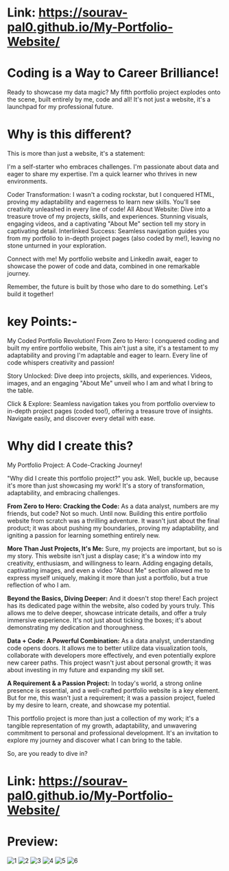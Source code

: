 # Link: https://sourav-pal0.github.io/My-Portfolio-Website/

# Coding is a Way to Career Brilliance!
Ready to showcase my data magic? My fifth portfolio project explodes onto the scene, built entirely by me, code and all! It's not just a website, it's a launchpad for my professional future.

# Why is this different?

This is more than just a website, it's a statement:

I'm a self-starter who embraces challenges.
I'm passionate about data and eager to share my expertise.
I'm a quick learner who thrives in new environments.

Coder Transformation: I wasn't a coding rockstar, but I conquered HTML, proving my adaptability and eagerness to learn new skills. You'll see creativity unleashed in every line of code!
All About Website: Dive into a treasure trove of my projects, skills, and experiences. Stunning visuals, engaging videos, and a captivating "About Me" section tell my story in captivating detail.
Interlinked Success: Seamless navigation guides you from my portfolio to in-depth project pages (also coded by me!), leaving no stone unturned in your exploration.

Connect with me! My portfolio website and LinkedIn await, eager to showcase the power of code and data, combined in one remarkable journey.

Remember, the future is built by those who dare to do something. Let's build it together!

# key Points:-

My Coded Portfolio Revolution!
From Zero to Hero: I conquered coding and built my entire portfolio website, This ain't just a site, it's a testament to my adaptability and proving I'm adaptable and eager to learn. Every line of code whispers creativity and passion!

Story Unlocked: Dive deep into projects, skills, and experiences. Videos, images, and an engaging "About Me" unveil who I am and what I bring to the table.

Click & Explore: Seamless navigation takes you from portfolio overview to in-depth project pages (coded too!), offering a treasure trove of insights. Navigate easily, and discover every detail with ease. ️

# Why did I create this?

My Portfolio Project: A Code-Cracking Journey!

"Why did I create this portfolio project?" you ask. Well, buckle up, because it's more than just showcasing my work! It's a story of transformation, adaptability, and embracing challenges.

**From Zero to Hero: Cracking the Code:** As a data analyst, numbers are my friends, but code? Not so much. Until now. Building this entire portfolio website from scratch was a thrilling adventure. It wasn't just about the final product; it was about pushing my boundaries, proving my adaptability, and igniting a passion for learning something entirely new.

**More Than Just Projects, It's Me:** Sure, my projects are important, but so is my story. This website isn't just a display case; it's a window into my creativity, enthusiasm, and willingness to learn. Adding engaging details, captivating images, and even a video "About Me" section allowed me to express myself uniquely, making it more than just a portfolio, but a true reflection of who I am.

**Beyond the Basics, Diving Deeper:** And it doesn't stop there! Each project has its dedicated page within the website, also coded by yours truly. This allows me to delve deeper, showcase intricate details, and offer a truly immersive experience. It's not just about ticking the boxes; it's about demonstrating my dedication and thoroughness.

**Data + Code: A Powerful Combination:** As a data analyst, understanding code opens doors. It allows me to better utilize data visualization tools, collaborate with developers more effectively, and even potentially explore new career paths. This project wasn't just about personal growth; it was about investing in my future and expanding my skill set.

**A Requirement & a Passion Project:** In today's world, a strong online presence is essential, and a well-crafted portfolio website is a key element. But for me, this wasn't just a requirement; it was a passion project, fueled by my desire to learn, create, and showcase my potential.

This portfolio project is more than just a collection of my work; it's a tangible representation of my growth, adaptability, and unwavering commitment to personal and professional development. It's an invitation to explore my journey and discover what I can bring to the table.

So, are you ready to dive in?

# Link: https://sourav-pal0.github.io/My-Portfolio-Website/

# Preview:
![1](https://github.com/Sourav-Pal0/My-Portfolio-Website/assets/156578280/64bb5ce6-b5f4-4868-9ee2-b8c087c25f86)
![2](https://github.com/Sourav-Pal0/My-Portfolio-Website/assets/156578280/c0ae7efc-37e1-40d0-8d89-7c4d5e1722b2)
![3](https://github.com/Sourav-Pal0/My-Portfolio-Website/assets/156578280/82ef4ab1-801c-45e4-9a94-c38e4507d995)
![4](https://github.com/Sourav-Pal0/My-Portfolio-Website/assets/156578280/e5feebb3-9c36-4351-a395-7defe97fa6a6)
![5](https://github.com/Sourav-Pal0/My-Portfolio-Website/assets/156578280/f3ddd689-875b-44d3-9fce-da4d1e136fe4)
![6](https://github.com/Sourav-Pal0/My-Portfolio-Website/assets/156578280/72aa24b4-833a-44a1-95a6-581e10abc114)






